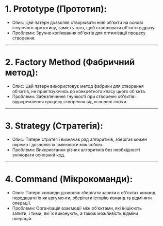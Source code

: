 # 1. Prototype (Прототип):
- Опис: Цей патерн дозволяє створювати нові об'єкти на основі існуючого прототипу, замість того, щоб створювати об'єкти відразу.
- Проблеми: Зручне копіювання об'єктів для оптимізації процесу створення.

---------------------------------------

# 2. Factory Method (Фабричний метод):
- Опис: Цей патерн використовує метод фабрики для створення об'єктів, не прив'язуючись до конкретного класу цього об'єкта.
- Проблеми: Забезпечення гнучкості при створенні об'єктів і відокремлення процесу створення від основної логіки.

---------------------------------------

# 3. Strategy (Стратегія):
- Опис: Патерн стратегії визначає ряд алгоритмів, зберігає кожен окремо і дозволяє їх змінювати між собою.
- Проблеми: Використання різних алгоритмів без необхідності змінювати основний код.

---------------------------------------

# 4. Command (Мікрокоманди):
- Опис: Патерн команди дозволяє зберігати запити в об'єктах команд, передавати їх як аргументи, зберігати історію команд та відміняти операції.
- Проблеми: Організація взаємодії між об'єктами, які ініціюють запити, і тими, які їх виконують, а також можливість відміни операцій.
